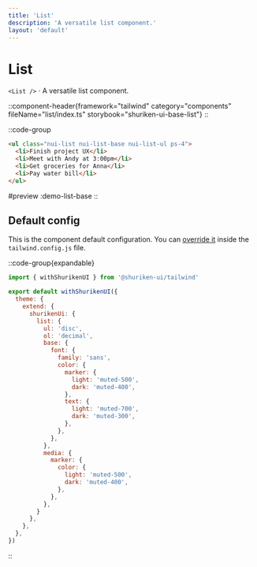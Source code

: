 ```yaml
---
title: 'List'
description: 'A versatile list component.'
layout: 'default'
---
```


# List

`<List />` · A versatile list component.

::component-header{framework="tailwind" category="components" fileName="list/index.ts" storybook="shuriken-ui-base-list"}
::

::code-group

```html [demo-list-base.html]
<ul class="nui-list nui-list-base nui-list-ul ps-4">
  <li>Finish project UX</li>
  <li>Meet with Andy at 3:00pm</li>
  <li>Get groceries for Anna</li>
  <li>Pay water bill</li>
</ul>
```

#preview
:demo-list-base
::

## Default config

This is the component default configuration. You can [override it](/docs/tailwind/theming/configuration) inside the `tailwind.config.js` file.

::code-group{expandable}

```js [tailwind.config.js]
import { withShurikenUI } from '@shuriken-ui/tailwind'

export default withShurikenUI({
  theme: {
    extend: {
      shurikenUi: {
        list: {
          ul: 'disc',
          ol: 'decimal',
          base: {
            font: {
              family: 'sans',
              color: {
                marker: {
                  light: 'muted-500',
                  dark: 'muted-400',
                },
                text: {
                  light: 'muted-700',
                  dark: 'muted-300',
                },
              },
            },
          },
          media: {
            marker: {
              color: {
                light: 'muted-500',
                dark: 'muted-400',
              },
            },
          },
        }
      },
    },
  },
})
```
::
